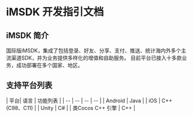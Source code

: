 # iMSDK 开发指引文档

## iMSDK 简介
国际版iMSDK，集成了包括登录、好友、分享、支付、推送、统计海内外多个主流渠道SDK，并为业务提供多样化的增值和自助服务。 目前平台已接入十多款业务，成功部署在多个国家、地区。

## 支持平台列表

| 平台| 语言 | 功能列表 |
| -- | -- | -- | -- |
| Android | Java | 
| iOS | C++ (C98、C11) |
| Unity | C# |
| 类Cocos C++ 引擎 | C++ |





